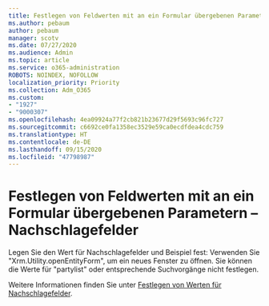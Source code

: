 ```yaml
---
title: Festlegen von Feldwerten mit an ein Formular übergebenen Parametern – Nachschlagefelder
ms.author: pebaum
author: pebaum
manager: scotv
ms.date: 07/27/2020
ms.audience: Admin
ms.topic: article
ms.service: o365-administration
ROBOTS: NOINDEX, NOFOLLOW
localization_priority: Priority
ms.collection: Adm_O365
ms.custom:
- "1927"
- "9000307"
ms.openlocfilehash: 4ea09924a77f2cb821b23677d29f5693c96fc727
ms.sourcegitcommit: c6692ce0fa1358ec3529e59ca0ecdfdea4cdc759
ms.translationtype: HT
ms.contentlocale: de-DE
ms.lasthandoff: 09/15/2020
ms.locfileid: "47798987"
---
```

# <a name="set-field-values-using-parameters-passed-to-a-form---lookup-fields"></a>Festlegen von Feldwerten mit an ein Formular übergebenen Parametern – Nachschlagefelder

Legen Sie den Wert für Nachschlagefelder und Beispiel fest: Verwenden Sie "Xrm.Utility.openEntityForm", um ein neues Fenster zu öffnen. Sie können die Werte für "partylist" oder entsprechende Suchvorgänge nicht festlegen.

Weitere Informationen finden Sie unter [Festlegen von Werten für Nachschlagefelder](https://docs.microsoft.com/previous-versions/dynamicscrm-2016/developers-guide/gg334375(v=crm.8)#set-values-for-lookup-fields).